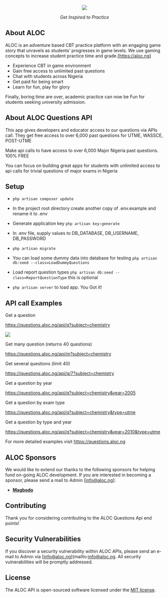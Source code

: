 <p align="center"><img src="https://aloc.ng/asset/images/slide/aloc-shield.png"></p>

<p align="center"><i>Get Inspired to Practice</i></p>

## About ALOC

ALOC is an adventure based CBT practice platform with an engaging game story that unravels as students’ progresses in game levels. We use gaming concepts to increase student practice time and grade.[https://aloc.ng]

- Experience CBT in game environment
- Gain free access to unlimited past questions
- Chat with students across Nigeria
- Get paid for being smart
- Learn for fun, play for glory
  
Finally, boring time are over, academic practice can now be Fun for students seeking university admission.

## About ALOC Questions API

This app gives developers and educator access to our questions via APIs call. They get free access to over 6,000 past questions for UTME, WASSCE, POST-UTME

Make api calls to have access to over 6,000 Major Nigeria past questions. 100% FREE

You can focus on building great apps for students with unlimited access to api calls for trivial questions of major exams in Nigeria

## Setup

- `php artisan composer update`

- In the project root directory create another copy of .env.example and rename it to .env

- Generate application key `php artisan key:generate`

- In .env file, supply values to DB_DATABASE, DB_USERNAME, DB_PASSWORD

- `php artisan migrate`

- You can load some dummy data into database for testing `php artisan db:seed --class=LoadDummyQuestions`

- Load report question types `php artisan db:seed --class=ReportQuestionType` this is optional

- `php artisan server` to load app. You Got it!

## API call Examples

Get a question

https://questions.aloc.ng/api/q?subject=chemistry

<img src="https://questions.aloc.ng/asset/aloc-api-sample.jpg">

Get many question (returns 40 questions)

https://questions.aloc.ng/api/m?subject=chemistry

Get several questions (limit 40)

https://questions.aloc.ng/api/q/7?subject=chemistry

Get a question by year

https://questions.aloc.ng/api/q?subject=chemistry&year=2005

Get a question by exam type

https://questions.aloc.ng/api/q?subject=chemistry&type=utme

Get a question by type and year

https://questions.aloc.ng/api/q?subject=chemistry&year=2010&type=utme

For more detailed examples visit https://questions.aloc.ng
## ALOC Sponsors

We would like to extend our thanks to the following sponsors for helping fund on-going ALOC development. If you are interested in becoming a sponsor, please send a mail to Admin [info@aloc.ng]:

- **[Magbodo](https://magbodo.com/)**

## Contributing

Thank you for considering contributing to the ALOC Questions Api end points!

## Security Vulnerabilities

If you discover a security vulnerability within ALOC APIs, please send an e-mail to Admin via [info@aloc.ng](mailto:info@aloc.ng. All security vulnerabilities will be promptly addressed.

## License

The ALOC API is open-sourced software licensed under the [MIT license](https://opensource.org/licenses/MIT).

